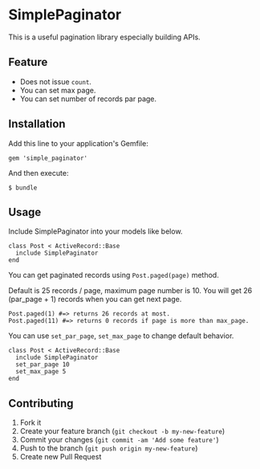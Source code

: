 # SimplePaginator

This is a useful pagination library especially building APIs.

## Feature
- Does not issue `count`.
- You can set max page.
- You can set number of records par page.

## Installation

Add this line to your application's Gemfile:

    gem 'simple_paginator'

And then execute:

    $ bundle

## Usage

Include SimplePaginator into your models like below.

```
class Post < ActiveRecord::Base
  include SimplePaginator
end
```

You can get paginated records using `Post.paged(page)` method.

Default is 25 records / page, maximum page number is 10.
You will get 26 (par_page + 1) records when you can get next page.

```
Post.paged(1) #=> returns 26 records at most.
Post.paged(11) #=> returns 0 records if page is more than max_page.
```

You can use `set_par_page`, `set_max_page` to change default behavior.

```
class Post < ActiveRecord::Base
  include SimplePaginator
  set_par_page 10
  set_max_page 5
end
```

## Contributing

1. Fork it
2. Create your feature branch (`git checkout -b my-new-feature`)
3. Commit your changes (`git commit -am 'Add some feature'`)
4. Push to the branch (`git push origin my-new-feature`)
5. Create new Pull Request
